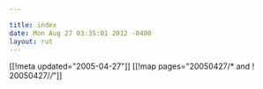 ```yaml
---

title: index
date: Mon Aug 27 03:35:01 2012 -0400
layout: rut
---
```


[[!meta updated="2005-04-27"]]
[[!map pages="20050427/* and ! 20050427/*/*"]]
